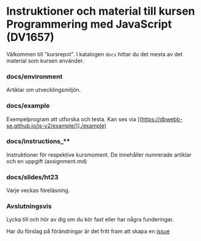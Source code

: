 # Instruktioner och material till kursen Programmering med JavaScript (DV1657)

Välkommen till "kursrepot". I katalogen `docs` hittar du det mesta av det material som kursen använder. 

### docs/environment

Artiklar om utvecklingsmiljön.



### docs/example

Exempelprogram att utforska och testa. Kan ses via [(https://dbwebb-se.github.io/js-v2/example/](./example) 



### docs/instructions_**

Instruktioner för respektive kursmoment. De innehåller numrerade artiklar och en uppgift (assignment.md)



### docs/slides/ht23

Varje veckas föreläsning.



### Avslutningsvis

Lycka till och hör av dig om du kör fast eller har några funderingar.

Har du förslag på förändringar är det fritt fram att skapa en
[issue](https://github.com/dbwebb-se/js-v2/issues)
